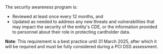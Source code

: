 The security awareness program is:

- Reviewed at least once every 12 months, and
- Updated as needed to address any new threats and vulnerabilities that may impact the security of the entity's CDE, or the information provided to personnel about their role in protecting cardholder data.

**Note**: This requirement is a best practice until 31 March 2025, after which it will be required and must be fully considered during a PCI DSS assessment.
